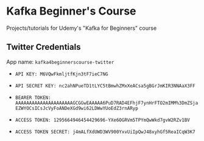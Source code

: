 # Kafka Beginner's Course
Projects/tutorials for Udemy's "Kafka for Beginners" course

## Twitter Credentials
App name: `kafka4beginnerscourse-twitter`

* `API KEY: M6VQwFkmljtfKjn3tF7ieC7NG`
* `API SECRET KEY: nc2ahNPueTD1tLYC5tBmwhZMxXeACsa5gBGrJmKIR3NNAaX3FF`
* `BEARER TOKEN: AAAAAAAAAAAAAAAAAAAAAGCGGwEAAAAA6PuD7RAD4EFhjF7ynHrFTO2mIMM%3DmZSjaEZWYOCsICsJcVyFoANDeXGd9wi62LDWwYUoEdZ3rnARyp`

* `ACCESS TOKEN: 1295664946454429696-YXe6OGRVm5TPYmQwWkd7gvW2RZv1BV`
* `ACCESS TOKEN SECRET: j4mALfXdUWD3WV900YxvUiIpQwJ48xyhGf5ReaICqW3K7`